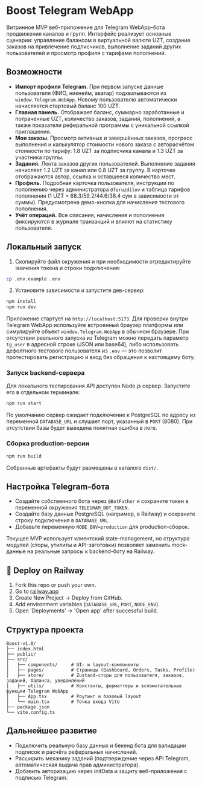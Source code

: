 # Boost Telegram WebApp

Витринное MVP веб-приложение для Telegram WebApp-бота продвижения каналов и групп. Интерфейс реализует основные сценарии:
управление балансом в виртуальной валюте UZT, создание заказов на привлечение подписчиков, выполнение заданий других пользователей и
просмотр профиля с тарифами пополнений.

## Возможности

- **Импорт профиля Telegram.** При первом запуске данные пользователя (ФИО, никнейм, аватар) подхватываются из `window.Telegram.WebApp`.
  Новому пользователю автоматически начисляется стартовый баланс 100 UZT.
- **Главная панель.** Отображает баланс, суммарно заработанные и потраченные UZT, количество заказов, заданий, пополнений, а также
  показатели реферальной программы с уникальной ссылкой приглашения.
- **Мои заказы.** Просмотр активных и завершённых заказов, прогресс выполнения и калькулятор стоимости нового заказа с авторасчётом
  стоимости по тарифу: 1.8 UZT за подписчика канала и 1.3 UZT за участника группы.
- **Задания.** Лента заказов других пользователей. Выполнение задания начисляет 1.2 UZT за канал или 0.8 UZT за группу. В карточке
  отображаются автор, ссылка и оставшееся количество мест.
- **Профиль.** Подробная карточка пользователя, инструкции по пополнению через администратора `@feruzdilov` и таблица тарифов пополнения
  (1 UZT = 68.3/59.2/44.6/38.4 сум в зависимости от суммы). Предусмотрена демо-кнопка для начисления тестового пополнения.
- **Учёт операций.** Все списания, начисления и пополнения фиксируются в журнале транзакций и влияют на статистику пользователя.

## Локальный запуск

1. Скопируйте файл окружения и при необходимости отредактируйте значения токена и строки подключения:

```bash
cp .env.example .env
```

2. Установите зависимости и запустите дев-сервер:

```bash
npm install
npm run dev
```

Приложение стартует на `http://localhost:5173`. Для проверки внутри Telegram WebApp используйте встроенный браузер платформы или
симулируйте объект `window.Telegram.WebApp` в обычном браузере. При отсутствии реального запуска из Telegram можно передать
параметр `tg_user` в адресной строке (JSON или base64), либо использовать дефолтного тестового пользователя из `.env` — это
позволит протестировать регистрацию и вход без обращения к настоящему боту.

### Запуск backend-сервера

Для локального тестирования API доступен Node.js сервер. Запустите его в отдельном терминале:

```bash
npm run start
```

По умолчанию сервер ожидает подключение к PostgreSQL по адресу из переменной `DATABASE_URL` и слушает порт, указанный в `PORT` (8080). При отсутствии базы будет выведена понятная ошибка в логе.

### Сборка production-версии

```bash
npm run build
```

Собранные артефакты будут размещены в каталоге `dist/`.

## Настройка Telegram-бота

- Создайте собственного бота через `@BotFather` и сохраните токен в переменной окружения `TELEGRAM_BOT_TOKEN`.
- Создайте базу данных PostgreSQL (например, в Railway) и сохраните строку подключения в `DATABASE_URL`.
- Добавьте переменную `NODE_ENV=production` для production-сборок.

Текущее MVP использует клиентский state-management, но структура модулей (сторы, утилиты и API-заготовки) позволяет заменить mock-данные на реальные запросы к backend-боту на Railway.

## 🚀 Deploy on Railway
1. Fork this repo or push your own.
2. Go to [railway.app](https://railway.app)
3. Create New Project → Deploy from GitHub.
4. Add environment variables (`DATABASE_URL`, `PORT`, `NODE_ENV`).
5. Open 'Deployments' → 'Open app' after successful build.

## Структура проекта

```
Boost-v1.0/
├── index.html
├── public/
├── src/
│   ├── components/     # UI- и layout-компоненты
│   ├── pages/          # Страницы (Dashboard, Orders, Tasks, Profile)
│   ├── store/          # Zustand-сторы для пользователя, заказов, заданий, баланса, уведомлений
│   ├── utils/          # Константы, форматтеры и вспомогательные функции Telegram WebApp
│   ├── App.tsx         # Роутинг и базовый layout
│   └── main.tsx        # Точка входа Vite
├── package.json
└── vite.config.ts
```

## Дальнейшее развитие

- Подключить реальную базу данных и бекенд бота для валидации подписок и расчёта реферальных начислений.
- Расширить механику заданий (подтверждение через API Telegram, автоматическая выдача прав администратора).
- Добавить авторизацию через initData и защиту веб-приложения с подписью Telegram.
